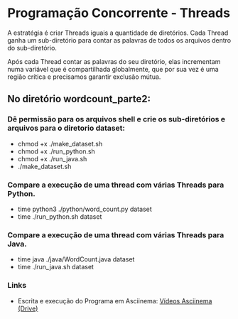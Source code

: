 # Programação Concorrente - Threads

A estratégia é criar Threads iguais a quantidade de diretórios. Cada Thread ganha um sub-diretório para contar as palavras de todos os arquivos dentro do sub-diretório.

Após cada Thread contar as palavras do seu diretório, elas incrementam numa variável que é compartilhada globalmente, que por sua vez é uma região crítica e precisamos garantir exclusão mútua.

## No diretório wordcount_parte2:

### Dê permissão para os arquivos shell e crie os sub-diretórios e arquivos para o diretorio dataset:
- chmod +x ./make_dataset.sh
- chmod +x ./run_python.sh
- chmod +x ./run_java.sh
- ./make_dataset.sh

### Compare a execução de uma thread com várias Threads para Python.
- time python3 ./python/word_count.py dataset
- time ./run_python.sh dataset

### Compare a execução de uma thread com várias Threads para Java.
- time java ./java/WordCount.java dataset
- time ./run_java.sh dataset

### Links
- Escrita e execução do Programa em Asciinema: [Vídeos Asciinema (Drive)](https://drive.google.com/drive/folders/1tq0v_ZYFCRJ50Z_ln7CiDel4hzc9vXA1?usp=sharing)
